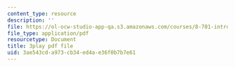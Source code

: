 ```yaml
---
content_type: resource
description: ''
file: https://ol-ocw-studio-app-qa.s3.amazonaws.com/courses/8-701-introduction-to-nuclear-and-particle-physics-fall-2020/3ae543cda973cb34ed4ae36f0b7b7e61_1LBAOxm8QOE.pdf
file_type: application/pdf
resourcetype: Document
title: 3play pdf file
uid: 3ae543cd-a973-cb34-ed4a-e36f0b7b7e61
---
```


